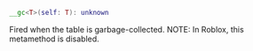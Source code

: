 
```Lua
__gc<T>(self: T): unknown
```
Fired when the table is garbage-collected. NOTE: In Roblox, this metamethod is disabled.